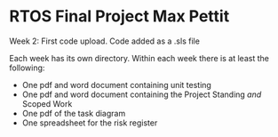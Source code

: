 # RTOS Final Project Max Pettit

Week 2: First code upload. Code added as a .sls file

Each week has its own directory.
Within each week there is at least the following:
  - One pdf and word document containing unit testing
  - One pdf and word document containing the Project Standing _and_ Scoped Work
  - One pdf of the task diagram
  - One spreadsheet for the risk register
